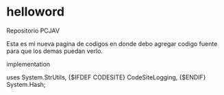 # helloword
Repositorio PCJAV



Esta es mi nueva pagina de codigos en donde debo agregar codigo
fuente para que los demas puedan verlo.

implementation

uses System.StrUtils,
{$IFDEF CODESITE}
     CodeSiteLogging,
{$ENDIF}
     System.Hash;
